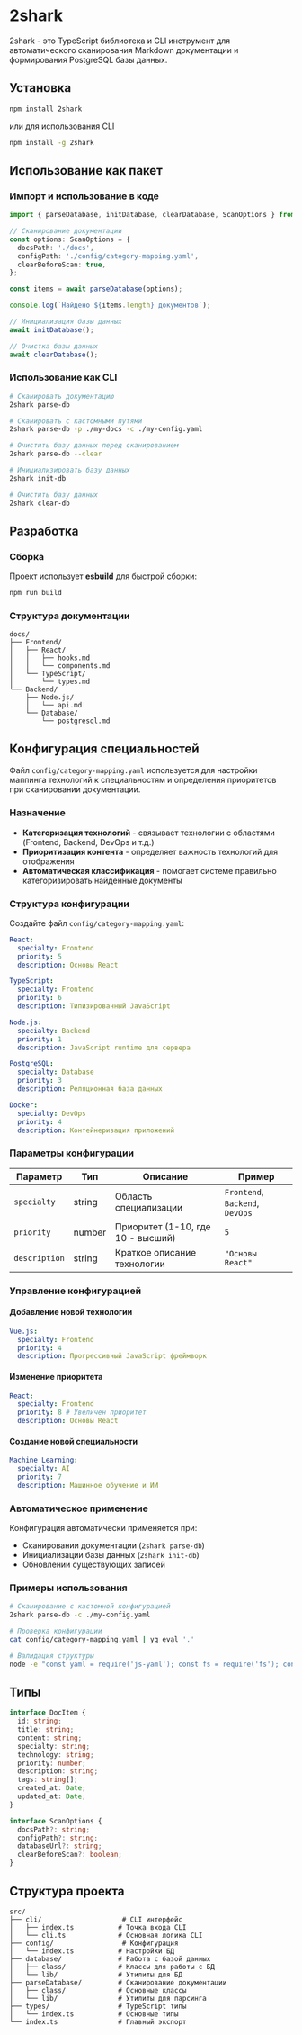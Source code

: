 # 2shark

2shark - это TypeScript библиотека и CLI инструмент для автоматического сканирования Markdown документации и формирования PostgreSQL базы данных.

## Установка

```bash
npm install 2shark
```

или для использования CLI

```bash
npm install -g 2shark
```

## Использование как пакет

### Импорт и использование в коде

```typescript
import { parseDatabase, initDatabase, clearDatabase, ScanOptions } from '2shark';

// Сканирование документации
const options: ScanOptions = {
  docsPath: './docs',
  configPath: './config/category-mapping.yaml',
  clearBeforeScan: true,
};

const items = await parseDatabase(options);

console.log(`Найдено ${items.length} документов`);

// Инициализация базы данных
await initDatabase();

// Очистка базы данных
await clearDatabase();
```

### Использование как CLI

```bash
# Сканировать документацию
2shark parse-db

# Сканировать с кастомными путями
2shark parse-db -p ./my-docs -c ./my-config.yaml

# Очистить базу данных перед сканированием
2shark parse-db --clear

# Инициализировать базу данных
2shark init-db

# Очистить базу данных
2shark clear-db
```

## Разработка

### Сборка

Проект использует **esbuild** для быстрой сборки:

```bash
npm run build
```

### Структура документации

```
docs/
├── Frontend/
│   ├── React/
│   │   ├── hooks.md
│   │   └── components.md
│   └── TypeScript/
│       └── types.md
└── Backend/
    ├── Node.js/
    │   └── api.md
    └── Database/
        └── postgresql.md
```

## Конфигурация специальностей

Файл `config/category-mapping.yaml` используется для настройки маппинга технологий к специальностям и определения приоритетов при сканировании документации.

### Назначение

- **Категоризация технологий** - связывает технологии с областями (Frontend, Backend, DevOps и т.д.)
- **Приоритизация контента** - определяет важность технологий для отображения
- **Автоматическая классификация** - помогает системе правильно категоризировать найденные документы

### Структура конфигурации

Создайте файл `config/category-mapping.yaml`:

```yaml
React:
  specialty: Frontend
  priority: 5
  description: Основы React

TypeScript:
  specialty: Frontend
  priority: 6
  description: Типизированный JavaScript

Node.js:
  specialty: Backend
  priority: 1
  description: JavaScript runtime для сервера

PostgreSQL:
  specialty: Database
  priority: 3
  description: Реляционная база данных

Docker:
  specialty: DevOps
  priority: 4
  description: Контейнеризация приложений
```

### Параметры конфигурации

| Параметр      | Тип    | Описание                          | Пример                          |
| ------------- | ------ | --------------------------------- | ------------------------------- |
| `specialty`   | string | Область специализации             | `Frontend`, `Backend`, `DevOps` |
| `priority`    | number | Приоритет (1-10, где 10 - высший) | `5`                             |
| `description` | string | Краткое описание технологии       | `"Основы React"`                |

### Управление конфигурацией

#### Добавление новой технологии

```yaml
Vue.js:
  specialty: Frontend
  priority: 4
  description: Прогрессивный JavaScript фреймворк
```

#### Изменение приоритета

```yaml
React:
  specialty: Frontend
  priority: 8 # Увеличен приоритет
  description: Основы React
```

#### Создание новой специальности

```yaml
Machine Learning:
  specialty: AI
  priority: 7
  description: Машинное обучение и ИИ
```

### Автоматическое применение

Конфигурация автоматически применяется при:

- Сканировании документации (`2shark parse-db`)
- Инициализации базы данных (`2shark init-db`)
- Обновлении существующих записей

### Примеры использования

```bash
# Сканирование с кастомной конфигурацией
2shark parse-db -c ./my-config.yaml

# Проверка конфигурации
cat config/category-mapping.yaml | yq eval '.'

# Валидация структуры
node -e "const yaml = require('js-yaml'); const fs = require('fs'); console.log(yaml.load(fs.readFileSync('config/category-mapping.yaml', 'utf8')));"
```

## Типы

```typescript
interface DocItem {
  id: string;
  title: string;
  content: string;
  specialty: string;
  technology: string;
  priority: number;
  description: string;
  tags: string[];
  created_at: Date;
  updated_at: Date;
}

interface ScanOptions {
  docsPath?: string;
  configPath?: string;
  databaseUrl?: string;
  clearBeforeScan?: boolean;
}
```

## Структура проекта

```
src/
├── cli/                    # CLI интерфейс
│   ├── index.ts           # Точка входа CLI
│   └── cli.ts             # Основная логика CLI
├── config/                 # Конфигурация
│   └── index.ts           # Настройки БД
├── database/              # Работа с базой данных
│   ├── class/             # Классы для работы с БД
│   └── lib/               # Утилиты для БД
├── parseDatabase/         # Сканирование документации
│   ├── class/             # Основные классы
│   └── lib/               # Утилиты для парсинга
├── types/                 # TypeScript типы
│   └── index.ts           # Основные типы
└── index.ts               # Главный экспорт
```
